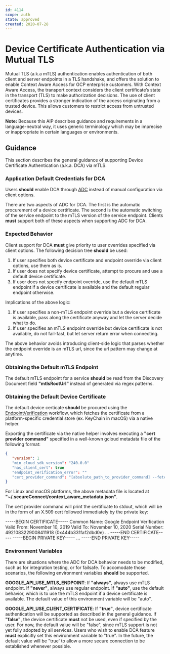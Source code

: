 ```yaml
---
id: 4114
scope: auth
state: approved
created: 2020-07-28
---
```


# Device Certificate Authentication via Mutual TLS

Mutual TLS (a.k.a mTLS) authentication enables authentication of both client and
server endpoints in a TLS handshake, and offers the solution to enable Context
Aware Access for GCP enterprise customers. With Context Aware Access, the
transport context considers the client certificate’s state in the transport
(TLS) to make authorization decisions. The use of client certificates provides a
stronger indication of the access originating from a trusted device. This allows
customers to restrict access from untrusted devices.

**Note:** Because this AIP describes guidance and requirements in a
language-neutral way, it uses generic terminology which may be imprecise or
inappropriate in certain languages or environments.

## Guidance

This section describes the general guidance of supporting Device Certificate
Authentication (a.k.a. DCA) via mTLS.

### Application Default Credentials for DCA

Users **should** enable DCA through [ADC][0] instead of manual configuration via
client options.

There are two aspects of ADC for DCA. The first is the automatic procurement of
a device certificate. The second is the automatic switching of the service
endpoint to the mTLS version of the service endpoint. Clients **must** support
both of these aspects when supporting ADC for DCA.

### Expected Behavior

Client support for DCA **must** give priority to user overrides specified via
client options. The following decision tree **should** be used:

1.  If user specifies both device certificate and endpoint override via client
    options, use them as is.
1.  If user does not specify device certificate, attempt to procure and use
    a default device certificate.
1.  If user does not specify endpoint override, use the default mTLS endpoint if
    a device certificate is available and the default regular endpoint otherwise.

Implications of the above logic:

1.  If user specifies a non-mTLS endpoint override but a device certificate is
    available, pass along the certificate anyway and let the server decide what
    to do.
1.  If user specifies an mTLS endpoint override but device certificate is not
    available, do not fail-fast, but let server return error when connecting.

The above behavior avoids introducing client-side logic that parses whether the
endpoint override is an mTLS url, since the url pattern may change at anytime.

### Obtaining the Default mTLS Endpoint

The default mTLS endpoint for a service **should** be read from the Discovery
Document field **"mtlsRootUrl"** instead of generated via regex patterns.

### Obtaining the Default Device Certificate

The default device certicate **should** be procured using the
[EndpointVerification][1] workflow, which fetches the certificate from a
platform-specific credential store (ex. KeyChain in macOS) via a native helper.

Exporting the certificate via the native helper involves executing a **"cert
provider command"** specified in a well-known gcloud metadata file of the
following format:

```json
{
   "version": 1
   "min_cloud_sdk_version": "240.0.0"
   "has_client_cert": true
   "endpoint_verification_error": ""
   "cert_provider_command": "[absolute_path_to_provider_command] --fetch_client_cert"
}
```

For Linux and macOS platforms, the above metadata file is located at
**"~/.secureConnect/context_aware_metadata.json"**.

The cert provider command will print the certificate to stdout, which will be in
the form of an X.509 cert followed immediately by the private key:

  -----BEGIN CERTIFICATE-----
  Common Name: Google Endpoint Verification
  Valid From: November 10, 2019
  Valid To: November 10, 2020
  Serial Number: 4921083229008411918 (0x444b331faf2dbd0e)
  ...
  -----END CERTIFICATE-----
  -----BEGIN PRIVATE KEY-----
  ...
  -----END PRIVATE KEY-----

### Environment Variables

There are situations where the ADC for DCA behavior needs to be modified, such
as for integration testing, or for failsafe. To accomodate those scenarios, the
following environment variables **should** be supported.

**GOOGLE_API_USE_MTLS_ENDPOINT**: If **"always"**, always use mTLS endpoint. If
**"never"**, always use regular endpoint. If **"auto"**, use the default
behavior, which is to use the mTLS endpoint if a device certificate is
available. The default value of this environment variable will be "auto".

**GOOGLE_API_USE_CLIENT_CERTIFICATE**: If **"true"**, device certificate
authentication will be supported as described in the general guidance. If
**"false"**, the device certificate **must** not be used, even if specified by
the user. For now, the default value will be "false", since mTLS support is not
yet fully adopted by all services. Users who wish to enable DCA feature **must**
explicitly set this environment variable to "true". In the future, the default
value will be "true' to allow a more secure connection to be established
whenever possible.

<!-- prettier-ignore-start -->
[0]: https://google.aip.dev/auth/4110
[1]: https://cloud.google.com/endpoint-verification/docs/overview
<!-- prettier-ignore-end -->
